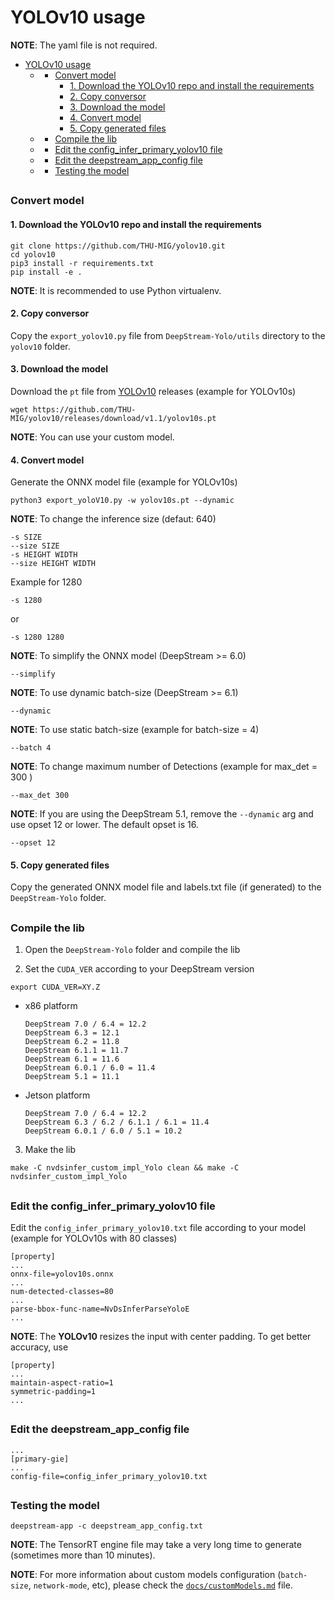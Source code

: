 # YOLOv10 usage

**NOTE**: The yaml file is not required.

- [YOLOv10 usage](#yolov10-usage)
  - [](#)
    - [Convert model](#convert-model)
      - [1. Download the YOLOv10 repo and install the requirements](#1-download-the-yolov10-repo-and-install-the-requirements)
      - [2. Copy conversor](#2-copy-conversor)
      - [3. Download the model](#3-download-the-model)
      - [4. Convert model](#4-convert-model)
      - [5. Copy generated files](#5-copy-generated-files)
  - [](#-1)
    - [Compile the lib](#compile-the-lib)
  - [](#-2)
    - [Edit the config\_infer\_primary\_yolov10 file](#edit-the-config_infer_primary_yolov10-file)
  - [](#-3)
    - [Edit the deepstream\_app\_config file](#edit-the-deepstream_app_config-file)
  - [](#-4)
    - [Testing the model](#testing-the-model)

##

### Convert model

#### 1. Download the YOLOv10 repo and install the requirements

```
git clone https://github.com/THU-MIG/yolov10.git
cd yolov10
pip3 install -r requirements.txt
pip install -e .
```

**NOTE**: It is recommended to use Python virtualenv.

#### 2. Copy conversor

Copy the `export_yolov10.py` file from `DeepStream-Yolo/utils` directory to the `yolov10` folder.

#### 3. Download the model

Download the `pt` file from [YOLOv10](https://github.com/THU-MIG/yolov10/releases) releases (example for YOLOv10s)

```
wget https://github.com/THU-MIG/yolov10/releases/download/v1.1/yolov10s.pt
```

**NOTE**: You can use your custom model.

#### 4. Convert model

Generate the ONNX model file (example for YOLOv10s)

```
python3 export_yoloV10.py -w yolov10s.pt --dynamic
```

**NOTE**: To change the inference size (defaut: 640)

```
-s SIZE
--size SIZE
-s HEIGHT WIDTH
--size HEIGHT WIDTH
```

Example for 1280

```
-s 1280
```

or

```
-s 1280 1280
```

**NOTE**: To simplify the ONNX model (DeepStream >= 6.0)

```
--simplify
```

**NOTE**: To use dynamic batch-size (DeepStream >= 6.1)

```
--dynamic
```

**NOTE**: To use static batch-size (example for batch-size = 4)

```
--batch 4
```


**NOTE**: To change maximum number of Detections (example for max_det = 300 )

```
--max_det 300
```

**NOTE**: If you are using the DeepStream 5.1, remove the `--dynamic` arg and use opset 12 or lower. The default opset is 16.

```
--opset 12
```

#### 5. Copy generated files

Copy the generated ONNX model file and labels.txt file (if generated) to the `DeepStream-Yolo` folder.

##

### Compile the lib

1. Open the `DeepStream-Yolo` folder and compile the lib

2. Set the `CUDA_VER` according to your DeepStream version

```
export CUDA_VER=XY.Z
```

* x86 platform

  ```
  DeepStream 7.0 / 6.4 = 12.2
  DeepStream 6.3 = 12.1
  DeepStream 6.2 = 11.8
  DeepStream 6.1.1 = 11.7
  DeepStream 6.1 = 11.6
  DeepStream 6.0.1 / 6.0 = 11.4
  DeepStream 5.1 = 11.1
  ```

* Jetson platform

  ```
  DeepStream 7.0 / 6.4 = 12.2
  DeepStream 6.3 / 6.2 / 6.1.1 / 6.1 = 11.4
  DeepStream 6.0.1 / 6.0 / 5.1 = 10.2
  ```

3. Make the lib

```
make -C nvdsinfer_custom_impl_Yolo clean && make -C nvdsinfer_custom_impl_Yolo
```

##

### Edit the config_infer_primary_yolov10 file

Edit the `config_infer_primary_yolov10.txt` file according to your model (example for YOLOv10s with 80 classes)

```
[property]
...
onnx-file=yolov10s.onnx
...
num-detected-classes=80
...
parse-bbox-func-name=NvDsInferParseYoloE
...
```

**NOTE**: The **YOLOv10** resizes the input with center padding. To get better accuracy, use

```
[property]
...
maintain-aspect-ratio=1
symmetric-padding=1
...
```

##

### Edit the deepstream_app_config file

```
...
[primary-gie]
...
config-file=config_infer_primary_yolov10.txt
```

##

### Testing the model

```
deepstream-app -c deepstream_app_config.txt
```

**NOTE**: The TensorRT engine file may take a very long time to generate (sometimes more than 10 minutes).

**NOTE**: For more information about custom models configuration (`batch-size`, `network-mode`, etc), please check the [`docs/customModels.md`](customModels.md) file.
